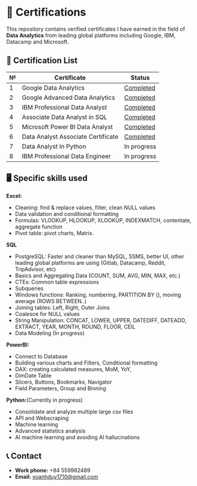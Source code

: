 # 📜 Certifications
This repository contains verified certificates I have earned in the field of **Data Analytics** from leading global platforms including Google, IBM, Datacamp and Microsoft.

## 🧾 Certification List

| № | Certificate                                       | Status        |
|---|--------------------------------------------------|--------------------------|
| 1 | Google Data Analytics                            | [Completed](https://coursera.org/share/3771af72e4ca6be3cd3a10aedbc024ac)       |
| 2 | Google Advanced Data Analytics                   | [Completed](https://www.coursera.org/account/accomplishments/specialization/certificate/3B7JBC6SXM0R)        |
| 3 | IBM Professional Data Analyst                    | [Completed](https://coursera.org/verify/professional-cert/WO42JQXIXNWP)       |
| 4 | Associate Data Analyst in SQL                    | [Completed](https://www.datacamp.com/completed/statement-of-accomplishment/track/ba33fb966f3a47b4908cbcddd706216242b73a16)        |
| 5 | Microsoft Power BI Data Analyst                  | [Completed](https://coursera.org/verify/professional-cert/UYM8N7BTOF65)   |
| 6 | Data Analyst Associate Certificate               | [Completed](https://www.datacamp.com/certificate/DAA0013101408680)       |
| 7 | Data Analyst In Python                           | In progress       |
| 8 | IBM Professional Data Engineer                   | In progress       |

## 🖥️ Specific skills used

**Excel:**
+ Cleaning: find & replace values, filter, clean NULL values
+ Data validation and conditional formatting
+ Formulas: VLOOKUP, HLOOKUP, XLOOKUP, INDEXMATCH, contentate, aggregate function
+ Pivot table: pivot charts, Matrix.

**SQL**
+ PostgreSQL: Faster and cleaner than MySQL, SSMS, better UI, other leading global platforms are using (Gitlab, Datacamp, Reddit, TripAdvisor, etc)
+ Basics and Aggregating Data (COUNT, SUM, AVG, MIN, MAX, etc.)
+ CTEs: Common table expressions 
+ Subqueries
+ Windows functions: Ranking, numbering, PARTITION BY (), moving average (ROWS BETWEEN..)
+ Joining tables: Left, Right, Outer Joins
+ Coalesce for NULL values
+ String Manipulation: CONCAT, LOWER, UPPER, DATEDIFF, DATEADD, EXTRACT, YEAR, MONTH, ROUND, FLOOR, CEIL
+ Data Modeling (In progress)

**PowerBI:**
+ Connect to Database
+ Building various charts and Filters, Conditional formatting
+ DAX: creating calculated measures, MoM, YoY,
+ DimDate Table
+ Slicers, Buttons, Bookmarks, Navigator
+ Field Parameters, Group and Binning

**Python:**(Currently in progress)
+ Consolidate and analyze multiple large csv files
+ API and Webscraping
+ Machine learning
+ Advanced statistics analysis
+ AI machine learning and avoiding AI hallucinations

## 📞 Contact

- **Work phone:** +84 559982489
- **Email:** voanhduy1710@gmail.com
